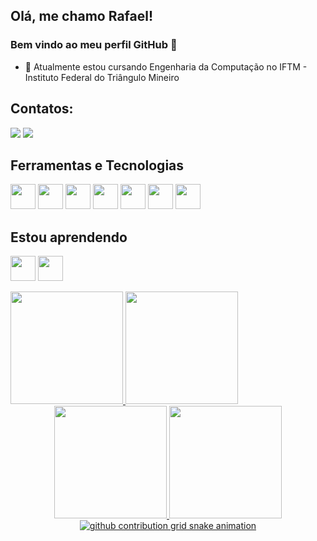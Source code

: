 ## Olá, me chamo Rafael! 
### Bem vindo ao meu perfil GitHub 👋

- 🔭 Atualmente estou cursando Engenharia da Computação no IFTM - Instituto Federal do Triângulo Mineiro
  
## Contatos:

<div>
  <a href="https://www.twitch.tv/kroonus2" target="_blank"><img loading="lazy" src="https://img.shields.io/badge/Twitch-9146FF?style=for-the-badge&logo=twitch&logoColor=white" target="_blank"></a>
  <a href="https://www.linkedin.com/in/rafael-caroni" target="_blank"><img loading="lazy" src="https://img.shields.io/badge/-LinkedIn-%230077B5?style=for-the-badge&logo=linkedin&logoColor=white" target="_blank"></a>  
</div>

## Ferramentas e Tecnologias

<img loading="lazy" src="https://cdn.jsdelivr.net/gh/devicons/devicon/icons/git/git-original.svg" width="40" height="40"/> <img src="https://cdn.jsdelivr.net/gh/devicons/devicon@latest/icons/angular/angular-original.svg" width="40" height="40" /> <img src="https://cdn.jsdelivr.net/gh/devicons/devicon@latest/icons/react/react-original.svg" width="40" height="40"  /> <img src="https://cdn.jsdelivr.net/gh/devicons/devicon@latest/icons/typescript/typescript-plain.svg" width="40" height="40" /> <img src="https://cdn.jsdelivr.net/gh/devicons/devicon@latest/icons/javascript/javascript-plain.svg" width="40" height="40" /> <img src="https://cdn.jsdelivr.net/gh/devicons/devicon@latest/icons/nodejs/nodejs-plain-wordmark.svg" width="40" height="40"  /> <img src="https://cdn.jsdelivr.net/gh/devicons/devicon@latest/icons/python/python-original-wordmark.svg" width="40" height="40"/>

## Estou aprendendo

<img src="https://cdn.jsdelivr.net/gh/devicons/devicon@latest/icons/ruby/ruby-plain-wordmark.svg" width="40" height="40"/> <img src="https://cdn.jsdelivr.net/gh/devicons/devicon@latest/icons/rails/rails-plain-wordmark.svg" width="40" height="40"/>


<div>
<a href="https://github.com/kroonus2">
<img loading="lazy" height="180em" src="https://github-readme-stats.vercel.app/api/top-langs/?username=kroonus2&layout=compact&langs_count=7&theme=dracula"/> <img loading="lazy" height="180em" src="https://github-readme-stats.vercel.app/api?username=kroonus2&show_icons=true&theme=dracula&include_all_commits=true&count_private=true"/>
</div>

<div align="center">
  <a href="https://beacons.ai/kroonus2">
  <img height="180em" src="https://github-readme-stats.vercel.app/api?username=kroonus2&show_icons=true&theme=dracula&include_all_commits=true&count_private=true"/>
  <img height="180em" src="https://github-readme-stats.vercel.app/api/top-langs/?username=kroonus2&layout=compact&langs_count=16&theme=dracula"/>

  
  <img alt="github contribution grid snake animation" src="https://raw.githubusercontent.com/kroonus2/kroonus2/output/github-contribution-grid-snake.svg">
</div>
